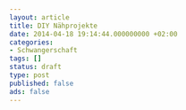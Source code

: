 ```yaml
---
layout: article
title: DIY Nähprojekte
date: 2014-04-18 19:14:44.000000000 +02:00
categories:
- Schwangerschaft
tags: []
status: draft
type: post
published: false
ads: false
---
```


